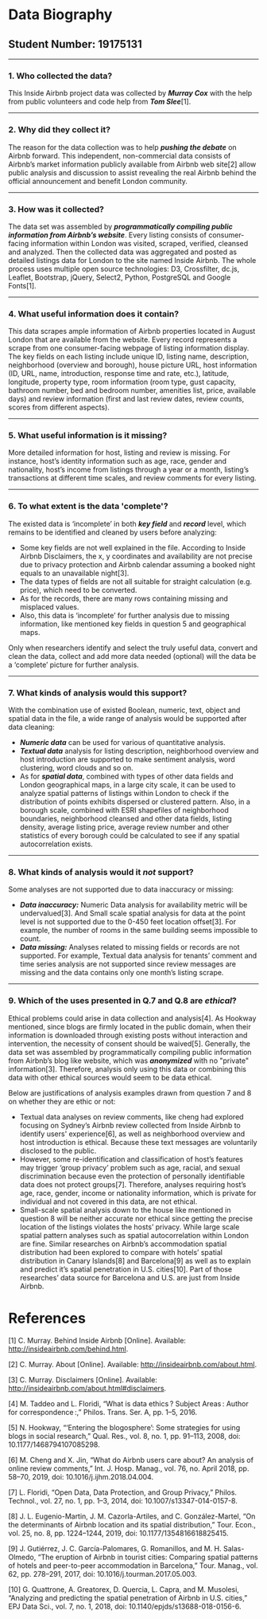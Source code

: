 # Data Biography

## Student Number: 19175131

---

### 1. Who collected the data?

This Inside Airbnb project data was collected by ***Murray Cox*** with the help from public volunteers and code help from ***Tom Slee***[1].

---

### 2. Why did they collect it?

The reason for the data collection was to help ***pushing the debate*** on Airbnb forward. This independent, non-commercial data consists of Airbnb’s market information publicly available from Airbnb web site[2] allow public analysis and discussion to assist revealing the real Airbnb behind the official announcement and benefit London community.

---

### 3. How was it collected?

The data set was assembled by ***programmatically compiling public information from Airbnb’s website***. Every listing consists of consumer-facing information within London was visited, scraped, verified, cleansed and analyzed. Then the collected data was aggregated and posted as detailed listings data for London to the site named Inside Airbnb. The whole process uses multiple open source technologies: D3, Crossfilter, dc.js, Leaflet, Bootstrap, jQuery, Select2, Python, PostgreSQL and Google Fonts[1].

---

### 4. What useful information does it contain?


This data scrapes ample information of Airbnb properties located in August London that are available from the website. Every record represents a scrape from one consumer-facing webpage of listing information display. The key fields on each listing include unique ID, listing name, description, neighborhood (overview and borough), house picture URL, host information (ID, URL, name, introduction, response time and rate, etc.), latitude, longitude, property type, room information (room type, gust capacity, bathroom number, bed and bedroom number, amenities list, price, available days) and review information (first and last review dates, review counts, scores from different aspects).

---

### 5. What useful information is it missing?

More detailed information for host, listing and review is missing. For instance, host’s identity information such as age, race, gender and nationality, host’s income from listings through a year or a month, listing’s transactions at different time scales, and review comments for every listing.

---

### 6. To what extent is the data 'complete'?

The existed data is ‘incomplete’ in both ***key field*** and ***record*** level, which remains to be identified and cleaned by users before analyzing:

-  Some key fields are not well explained in the file. According to Inside Airbnb Disclaimers, the x, y coordinates and availability are not precise due to privacy protection and Airbnb calendar assuming a booked night equals to an unavailable night[3].
- The data types of fields are not all suitable for straight calculation (e.g. price), which need to be converted. 
- As for the records, there are many rows containing missing and misplaced values.
- Also, this data is ‘incomplete’ for further analysis due to missing information, like mentioned key fields in question 5 and geographical maps. 

Only when researchers identify and select the truly useful data, convert and clean the data, collect and add more data needed (optional) will the data be a ‘complete’ picture for further analysis.

---

### 7. What kinds of analysis would this support?

With the combination use of existed Boolean, numeric, text, object and spatial data in the file, a wide range of analysis would be supported after data cleaning: 

- ***Numeric data*** can be used for various of quantitative analysis.
- ***Textual data*** analysis for listing description, neighborhood overview and host introduction are supported to make sentiment analysis, word clustering, word clouds and so on.
- As for ***spatial data***, combined with types of other data fields and London geographical maps, in a large city scale, it can be used to analyze spatial patterns of listings within London to check if the distribution of points exhibits dispersed or clustered pattern. Also, in a borough scale, combined with ESRI shapefiles of neighborhood boundaries, neighborhood cleansed and other data fields, listing density, average listing price, average review number and other statistics of every borough could be calculated to see if any spatial autocorrelation exists.


---

### 8. What kinds of analysis would it _not_ support?

Some analyses are not supported due to data inaccuracy or missing:

- ***Data inaccuracy:*** Numeric Data analysis for availability metric will be undervalued[3]. And Small scale spatial analysis for data at the point level is not supported due to the 0-450 feet location offset[3]. For example, the number of rooms in the same building seems impossible to count. 
- ***Data missing:*** Analyses related to missing fields or records are not supported. For example, Textual data analysis for tenants’ comment and time series analysis are not supported since review messages are missing and the data contains only one month’s listing scrape.


---

### 9. Which of the uses presented in Q.7 and Q.8 are _ethical_?

Ethical problems could arise in data collection and analysis[4]. As Hookway mentioned, since blogs are firmly located in the public domain, when their information is downloaded through existing posts without interaction and intervention, the necessity of consent should be waived[5]. Generally, the data set was assembled by programmatically compiling public information from Airbnb’s blog like website, which was ***anonymized*** with no "private" information[3]. Therefore, analysis only using this data or combining this data with other ethical sources would seem to be data ethical. 

Below are justifications of analysis examples drawn from question 7 and 8 on whether they are ethic or not:
- Textual data analyses on review comments, like cheng had explored focusing on Sydney’s Airbnb review collected from Inside Airbnb to identify users' experience[6], as well as neighborhood overview and host introduction is ethical. Because these text messages are voluntarily disclosed to the public.
- However, some re-identification and classification of host’s features may trigger ‘group privacy’ problem such as age, racial, and sexual discrimination because even the protection of personally identifiable data does not protect groups[7]. Therefore, analyses requiring host’s age, race, gender, income or nationality information, which is private for individual and not covered in this data, are not ethical.
- Small-scale spatial analysis down to the house like mentioned in question 8 will be neither accurate nor ethical since getting the precise location of the listings violates the hosts’ privacy. While large scale spatial pattern analyses such as spatial autocorrelation within London are fine. Similar researches on Airbnb’s accommodation spatial distribution had been explored to compare with hotels’ spatial distribution in Canary Islands[8] and Barcelona[9] as well as to explain and predict it’s spatial penetration in U.S. cities[10]. Part of those researches’ data source for Barcelona and U.S. are just from Inside Airbnb.


 
# References
[1]	C. Murray. Behind Inside Airbnb [Online]. Available: http://insideairbnb.com/behind.html.

[2]	C. Murray. About [Online]. Available: http://insideairbnb.com/about.html.

[3]	C. Murray. Disclaimers [Online]. Available: http://insideairbnb.com/about.html#disclaimers.


[4]	M. Taddeo and L. Floridi, “What is data ethics ? Subject Areas : Author for correspondence :,” Philos. Trans. Ser. A, pp. 1–5, 2016.

[5]	N. Hookway, “‘Entering the blogosphere’: Some strategies for using blogs in social research,” Qual. Res., vol. 8, no. 1, pp. 91–113, 2008, doi: 10.1177/1468794107085298.

[6]	M. Cheng and X. Jin, “What do Airbnb users care about? An analysis of online review comments,” Int. J. Hosp. Manag., vol. 76, no. April 2018, pp. 58–70, 2019, doi: 10.1016/j.ijhm.2018.04.004.

[7]	L. Floridi, “Open Data, Data Protection, and Group Privacy,” Philos. Technol., vol. 27, no. 1, pp. 1–3, 2014, doi: 10.1007/s13347-014-0157-8.

[8]	J. L. Eugenio-Martin, J. M. Cazorla-Artiles, and C. González-Martel, “On the determinants of Airbnb location and its spatial distribution,” Tour. Econ., vol. 25, no. 8, pp. 1224–1244, 2019, doi: 10.1177/1354816618825415.

[9]	J. Gutiérrez, J. C. García-Palomares, G. Romanillos, and M. H. Salas-Olmedo, “The eruption of Airbnb in tourist cities: Comparing spatial patterns of hotels and peer-to-peer accommodation in Barcelona,” Tour. Manag., vol. 62, pp. 278–291, 2017, doi: 10.1016/j.tourman.2017.05.003.

[10]	G. Quattrone, A. Greatorex, D. Quercia, L. Capra, and M. Musolesi, “Analyzing and predicting the spatial penetration of Airbnb in U.S. cities,” EPJ Data Sci., vol. 7, no. 1, 2018, doi: 10.1140/epjds/s13688-018-0156-6.

